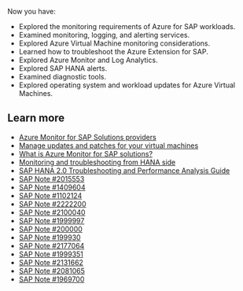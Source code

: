 Now you have:

- Explored the monitoring requirements of Azure for SAP workloads.
- Examined monitoring, logging, and alerting services.
- Explored Azure Virtual Machine monitoring considerations.
- Learned how to troubleshoot the Azure Extension for SAP.
- Explored Azure Monitor and Log Analytics.
- Explored SAP HANA alerts.
- Examined diagnostic tools.
- Explored operating system and workload updates for Azure Virtual Machines.

## Learn more

- [Azure Monitor for SAP Solutions providers](/azure/virtual-machines/workloads/sap/azure-monitor-providers)
- [Manage updates and patches for your virtual machines](/azure/automation/update-management/manage-updates-for-vm)
- [What is Azure Monitor for SAP solutions?](/azure/virtual-machines/workloads/sap/azure-monitor-overview)
- [Monitoring and troubleshooting from HANA side](/azure/virtual-machines/workloads/sap/hana-monitor-troubleshoot)
- [SAP HANA 2.0 Troubleshooting and Performance Analysis Guide](https://help.sap.com/saphelp_hanaplatform/helpdata/en/4f/bc915462db406aa2fe92b708b95189/content.htm)
- [SAP Note \#2015553](https://me.sap.com/notes/2015553)
- [SAP Note \#1409604](https://me.sap.com/notes/1409604)
- [SAP Note \#1102124](https://me.sap.com/notes/1102124)
- [SAP Note \#2222200](https://me.sap.com/notes/2222200)
- [SAP Note \#2100040](https://me.sap.com/notes/2100040)
- [SAP Note \#1999997](https://me.sap.com/notes/1999997)
- [SAP Note \#200000](https://me.sap.com/notes/200000)
- [SAP Note \#199930](https://me.sap.com/notes/199930)
- [SAP Note \#2177064](https://me.sap.com/notes/2177064)
- [SAP Note \#1999351](https://me.sap.com/notes/1999351)
- [SAP Note \#2131662](https://me.sap.com/notes/2131662)
- [SAP Note \#2081065](https://me.sap.com/notes/2081065)
- [SAP Note \#1969700](https://me.sap.com/notes/1969700)
